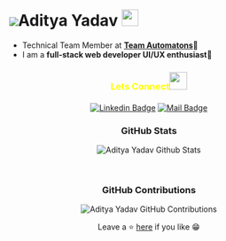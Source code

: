 
 # ![](https://res.cloudinary.com/sjdev/image/upload/v1636873972/Git-Readme/Hello_1_rpemnu.gif)Aditya Yadav <img src="https://raw.githubusercontent.com/MartinHeinz/MartinHeinz/master/wave.gif" width="30px">
 
 
 
* Technical Team Member at **[Team Automatons](https://teamautomatons.in/)🤖**
* I am a **full-stack web developer UI/UX enthusiast🎨** <br/>



<h3 align="center" style="color:yellow;margin-bottom: 20px;" >Lets Connect<img src="https://raw.githubusercontent.com/ShahriarShafin/ShahriarShafin/main/Assets/handshake.gif" height="32px" style="margin-bottom: -5px;"  > </h3>  
<div align="center" >




[![Linkedin Badge](https://img.shields.io/badge/-Linkedin-0e76a8?style=flat&labelColor=white&logo=linkedin&logoColor=0e76a8)](https://www.linkedin.com/in/aditya-yadav-34a8861b0/)
  [![Mail Badge](https://img.shields.io/badge/-Gmail-c0392b?style=flat&labelColor=white&logo=gmail&logoColor=c0392b)](mailto:yadavadityaanil@gmail.com)
</p>
<div align="center">

### GitHub Stats
![Aditya Yadav Github Stats](https://github-readme-stats.vercel.app/api?username=adi932001&show_icons=true&theme=onedark)


<br/>

### GitHub Contributions
![Aditya Yadav GitHub Contributions](https://github-readme-streak-stats.herokuapp.com/?&theme=dracula&user=adi932001)



Leave a ⭐ [here](https://github.com/adi932001/adi932001) if you like 😁
</p>
